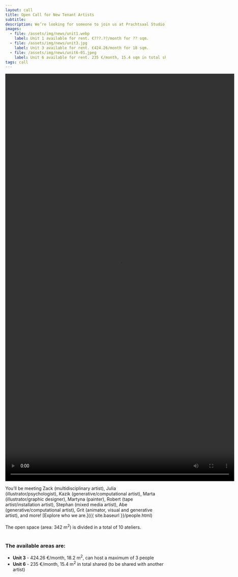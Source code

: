 ```yaml
---
layout: call
title: Open Call for New Tenant Artists
subtitle: 
description: We’re looking for someone to join us at Prachtsaal Studio, our beautiful open space in Neukölln (halfway between U-Leinestraße and U-Hermannstraße)!
images: 
  - file: /assets/img/news/unit1.webp
    label: Unit 1 available for rent. €???.??/month for ?? sqm.
  - file: /assets/img/news/unit3.jpg
    label: Unit 3 available for rent. €424.26/month for 18 sqm.
  - file: /assets/img/news/unit6-01.jpeg
    label: Unit 6 available for rent. 235 €/month, 15.4 sqm in total shared.
tags: call
---
```


<video width="720" height="1280" controls>
  <source src="/assets/video/open_call_august_2024_low.mp4" type="video/mp4">
  Your browser does not support the video tag.
</video>
<br>

You’ll be meeting Zack (multidisciplinary artist), Julia (illustrator/psychologist), Kazik (generative/computational artist), Marta (illustrator/graphic designer), Martyna (painter), Robert (tape artist/installation artist), Stephan (mixed media artist), Abe (generative/computational artist), Grit (animator, visual and generative artist), and more!
[Explore who we are.]({{ site.baseurl }}/people.html)
<br><br>
The open space (area: 342 m<sup>2</sup>) is divided in a total of 10 ateliers.
<br><br>

### The available areas are:

<ul>
<li><b>Unit 3</b> - 424.26 €/month, 18.2 m<sup>2</sup>, can host a maximum of 3 people
<li><b>Unit 6</b> - 235 €/month, 15.4 m<sup>2</sup> in total shared (to be shared with another artist)
</ul>
